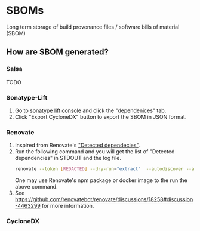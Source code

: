 # SBOMs

Long term storage of build provenance files / software bills of material (SBOM)

## How are SBOM generated?

### Salsa

TODO

### Sonatype-Lift

1. Go to [sonatype lift console](https://lift.sonatype.com/results/github.com/SpoonLabs/sorald/01GF3EZ99T224KCGHP20Y32671?tab=dependencies)
   and click the "dependenices" tab.
2. Click "Export CycloneDX" button to export the SBOM in JSON format.

### Renovate

1. Inspired from Renovate's ["Detected dependecies"](https://github.com/SpoonLabs/sorald/issues/623).
2. Run the following command and you will get the list of
   "Detected dependencies" in STDOUT and the log file.
   ```bash
   renovate --token [REDACTED] --dry-run="extract"  --autodiscover --autodiscover-filter "<org_name>/<repo_name>" --log-file="renovate.log"
   ```
   One may use Renovate's npm package or docker image to the run the
   above command.
3. See https://github.com/renovatebot/renovate/discussions/18258#discussion-4463299 for more information.

### CycloneDX
